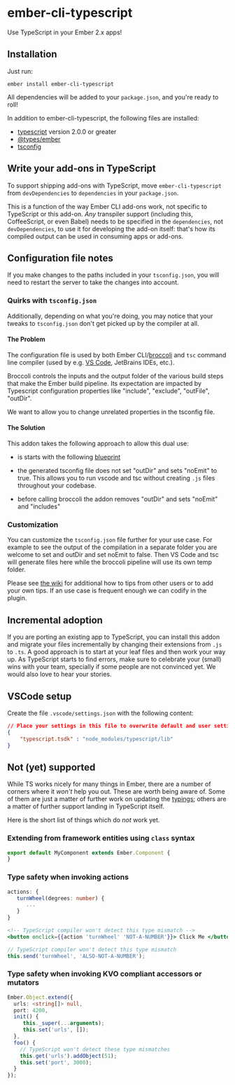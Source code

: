 # ember-cli-typescript

Use TypeScript in your Ember 2.x apps!


## Installation

Just run:

```
ember install ember-cli-typescript
```

All dependencies will be added to your `package.json`, and you're ready to roll!

In addition to ember-cli-typescript, the following files are installed:

- [typescript](https://github.com/Microsoft/TypeScript) version 2.0.0 or greater
- [@types/ember](https://www.npmjs.com/package/@types/ember)
- [tsconfig](https://www.typescriptlang.org/docs/handbook/tsconfig-json.html)


## Write your add-ons in TypeScript

To support shipping add-ons with TypeScript, move `ember-cli-typescript` from
`devDependencies` to `dependencies` in your `package.json`.

This is a function of the way Ember CLI add-ons work, not specific to TypeScript
or this add-on. *Any* transpiler support (including this, CoffeeScript, or even
Babel) needs to be specified in the `dependencies`, not `devDependencies`, to
use it for developing the add-on itself: that's how its compiled output can be
used in consuming apps or add-ons.


## Configuration file notes

If you make changes to the paths included in your `tsconfig.json`, you will need
to restart the server to take the changes into account.

### Quirks with `tsconfig.json`

Additionally, depending on what you're doing, you may notice that your tweaks to
`tsconfig.json` don't get picked up by the compiler at all.

#### The Problem

The configuration file is used by both Ember CLI/[broccoli](http://broccolijs.com/)
and `tsc` command line compiler (used by e.g. [VS Code](http://code.visualstudio.com/),
JetBrains IDEs, etc.).

Broccoli controls the inputs and the output folder of the various build steps
that make the Ember build pipeline. Its expectation are impacted by Typescript
configuration properties like "include", "exclude", "outFile", "outDir".

We want to allow you to change unrelated properties in the tsconfig file.

#### The Solution

This addon takes the following approach to allow this dual use:

- is starts with the following [blueprint](https://github.com/emberwatch/ember-cli-typescript/blob/master/blueprints/ember-cli-typescript/files/tsconfig.json)

- the generated tsconfig file does not set "outDir" and sets "noEmit" to true.
  This allows you to run vscode and tsc without creating `.js` files throughout
  your codebase.

- before calling broccoli the addon removes "outDir" and sets "noEmit" and "includes"

### Customization

You can customize the `tsconfig.json` file further for your use case. For
example to see the output of the compilation in a separate folder you are
welcome to set and outDir and set noEmit to false. Then VS Code and tsc will
generate files here while the broccoli pipeline will use its own temp folder.

Please see [the wiki] for additional how to tips from other users or to add 
your own tips. If an use case is frequent enough we can codify in the plugin.

[the wiki]: https://github.com/emberwatch/ember-cli-typescript/wiki/tsconfig-how-to


## Incremental adoption

If you are porting an existing app to TypeScript, you can install this addon and
migrate your files incrementally by changing their extensions from `.js` to
`.ts`.  A good approach is to start at your leaf files and then work your way
up. As TypeScript starts to find errors, make sure to celebrate your (small)
wins with your team, specially if some people are not convinced yet. We would also
love to hear your stories.

## VSCode setup

Create the file `.vscode/settings.json` with the following content:

```json
// Place your settings in this file to overwrite default and user settings.
{
    "typescript.tsdk" : "node_modules/typescript/lib"
}
```

## Not (yet) supported

While TS works nicely for many things in Ember, there are a number of corners
where it *won't* help you out. These are worth being aware of. Some of them are
just a matter of further work on updating the [typings]; others are a matter of
further support landing in TypeScript itself.

[typings]: https://github.com/DefinitelyTyped/DefinitelyTyped/tree/master/types/ember

Here is the short list of things which do *not* work yet.

### Extending from framework entities using `class` syntax

```js
export default MyComponent extends Ember.Component {
}
``` 

### Type safety when invoking actions

```ts
actions: {
   turnWheel(degrees: number) {
      ...
   }
}
``` 

```hbs
<!-- TypeScript compiler won't detect this type mismatch -->
<button onclick={{action 'turnWheel' 'NOT-A-NUMBER'}}> Click Me </button>
```

```js
// TypeScript compiler won't detect this type mismatch
this.send('turnWheel', 'ALSO-NOT-A-NUMBER');
```

### Type safety when invoking KVO compliant accessors or mutators

```ts
Ember.Object.extend({
  urls: <string[]> null,
  port: 4200,
  init() {
     this._super(...arguments);
     this.set('urls', []);
  },
  foo() {
    // TypeScript won't detect these type mismatches
    this.get('urls').addObject(51);
    this.set('port', 3000);
  }
});
``` 

